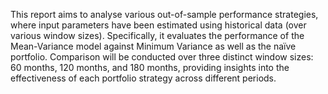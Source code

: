 This report aims to analyse various out-of-sample performance strategies, where input parameters have been estimated using historical data (over various window sizes). Specifically, it evaluates the performance of the Mean-Variance model against Minimum Variance as well as the naïve portfolio. Comparison will be conducted over three distinct window sizes: 60 months, 120 months, and 180 
months, providing insights into the effectiveness of each portfolio strategy across different periods.
